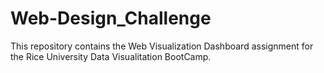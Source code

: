 # Web-Design_Challenge
 This repository contains the Web Visualization Dashboard assignment for the Rice University Data Visualitation BootCamp.

